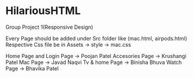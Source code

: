 # HilariousHTML

Group Project 1(Responsive Design)

Every Page should be added under Src folder like (mac.html, airpods.html)
Respective Css file be in Assets -> style -> mac.css

Home Page and Login Page -> Poojan Patel
Accesories Page -> Krushangi Patel
Mac Page -> Javad Naqvi
Tv & home Page -> Binisha Bhuva
Watch Page -> Bhavika Patel
